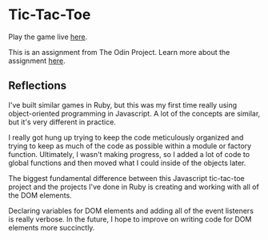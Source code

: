 # Tic-Tac-Toe

Play the game live [here](https://ubercj.github.io/tic-tac-toe/).

This is an assignment from The Odin Project. Learn more about the assignment [here](https://www.theodinproject.com/paths/full-stack-ruby-on-rails/courses/javascript/lessons/tic-tac-toe-javascript).

## Reflections

I've built similar games in Ruby, but this was my first time really using object-oriented programming in Javascript. A lot of the concepts are similar, but it's very different in practice.

I really got hung up trying to keep the code meticulously organized and trying to keep as much of the code as possible within a module or factory function. Ultimately, I wasn't making progress, so I added a lot of code to global functions and then moved what I could inside of the objects later.

The biggest fundamental difference between this Javascript tic-tac-toe project and the projects I've done in Ruby is creating and working with all of the DOM elements. 

Declaring variables for DOM elements and adding all of the event listeners is really verbose. In the future, I hope to improve on writing code for DOM elements more succinctly.